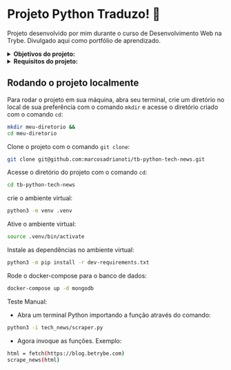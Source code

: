 # Projeto Python Traduzo! :speech_balloon:
Projeto desenvolvido por mim durante o curso de Desenvolvimento Web na Trybe. Divulgado aqui como portfólio de aprendizado.

<details>
<summary><strong>Objetivos do projeto:</strong></summary>
 
  * Desenvolver uma aplicação que faz consultas em notícias sobre tecnologia utilizando a raspagem de dados no [blog da trybe](https://blog.betrybe.com).
  * Verificar se sou capaz de:
    * Utilizar o terminal interativo do Python
    * Escrever seus próprios módulos e importá-los em outros códigos
    * Aplicar técnicas de raspagem de dados
    * Extrair dados de conteúdo HTML
    * Armazenar os dados obtidos em um banco de dados.
</details>
<details>
<summary><strong> Requisitos do projeto:</strong></summary>

  *  Criar a função `fetch`.
  *  Criar a função `scrape_updates`.
  *  Criar a função `scrape_next_page_link`.
  *  Criar a função `scrape_news`.
  *  Criar a função `get_tech_news` para obter as notícias.
  *  Testar a classe `ReadingPlanService`.
  *  Criar a função `search_by_title`.
  *  Criar a função `search_by_date`.
  *  Criar a função `search_by_category`.
</details>
  
## Rodando o projeto localmente

Para rodar o projeto em sua máquina, abra seu terminal, crie um diretório no local de sua preferência com o comando `mkdir` e acesse o diretório criado com o comando `cd`:

```bash
mkdir meu-diretorio &&
cd meu-diretorio
```

Clone o projeto com o comando `git clone`:

```bash
git clone git@github.com:marcosadrianoti/tb-python-tech-news.git
```

Acesse o diretório do projeto com o comando `cd`:

```bash
cd tb-python-tech-news
```

crie o ambiente virtual:
```bash
python3 -m venv .venv
```

Ative o ambiente virtual:
```bash
source .venv/bin/activate
```

Instale as dependências no ambiente virtual:
```bash
python3 -m pip install -r dev-requirements.txt
```

Rode o docker-compose para o banco de dados:
```bash
docker-compose up -d mongodb
```

Teste Manual:
* Abra um terminal Python importando a função através do comando:
```bash
python3 -i tech_news/scraper.py
```

* Agora invoque as funções. Exemplo:
```bash
html = fetch(https://blog.betrybe.com)
scrape_news(html)
```
